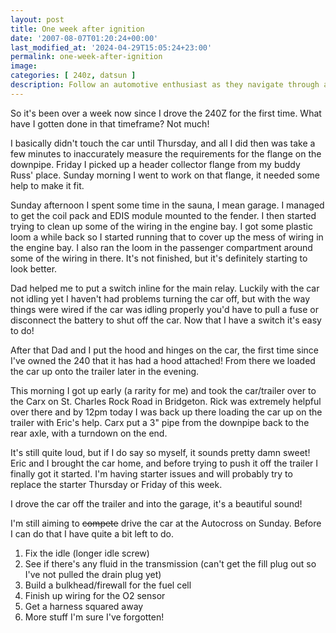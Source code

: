 ```yaml
---
layout: post
title: One week after ignition
date: '2007-08-07T01:20:24+00:00'
last_modified_at: '2024-04-29T15:05:24+23:00'
permalink: one-week-after-ignition
image: 
categories: [ 240z, datsun ]
description: Follow an automotive enthusiast as they navigate through a week of hands-on modifications to a 240Z, sharing insights on wiring, engine bays, and reso...
---
```


So it's been over a week now since I drove the 240Z for the first time. What have I gotten done in that timeframe? Not much!

I basically didn't touch the car until Thursday, and all I did then was take a few minutes to inaccurately measure the requirements for the flange on the downpipe. Friday I picked up a header collector flange from my buddy Russ' place. Sunday morning I went to work on that flange, it needed some help to make it fit.

Sunday afternoon I spent some time in the sauna, I mean garage. I managed to get the coil pack and EDIS module mounted to the fender. I then started trying to clean up some of the wiring in the engine bay. I got some plastic loom a while back so I started running that to cover up the mess of wiring in the engine bay. I also ran the loom in the passenger compartment around some of the wiring in there. It's not finished, but it's definitely starting to look better.

Dad helped me to put a switch inline for the main relay. Luckily with the car not idling yet I haven't had problems turning the car off, but with the way things were wired if the car was idling properly you'd have to pull a fuse or disconnect the battery to shut off the car. Now that I have a switch it's easy to do!

After that Dad and I put the hood and hinges on the car, the first time since I've owned the 240 that it has had a hood attached! From there we loaded the car up onto the trailer later in the evening.

This morning I got up early (a rarity for me) and took the car/trailer over to the Carx on St. Charles Rock Road in Bridgeton. Rick was extremely helpful over there and by 12pm today I was back up there loading the car up on the trailer with Eric's help. Carx put a 3" pipe from the downpipe back to the rear axle, with a turndown on the end.

It's still quite loud, but if I do say so myself, it sounds pretty damn sweet! Eric and I brought the car home, and before trying to push it off the trailer I finally got it started. I'm having starter issues and will probably try to replace the starter Thursday or Friday of this week.

I drove the car off the trailer and into the garage, it's a beautiful sound!

I'm still aiming to ~~compete~~ drive the car at the Autocross on Sunday. Before I can do that I have quite a bit left to do.

1. Fix the idle (longer idle screw)
2. See if there's any fluid in the transmission (can't get the fill plug out so I've not pulled the drain plug yet)
3. Build a bulkhead/firewall for the fuel cell
4. Finish up wiring for the O2 sensor
5. Get a harness squared away
6. More stuff I'm sure I've forgotten!

